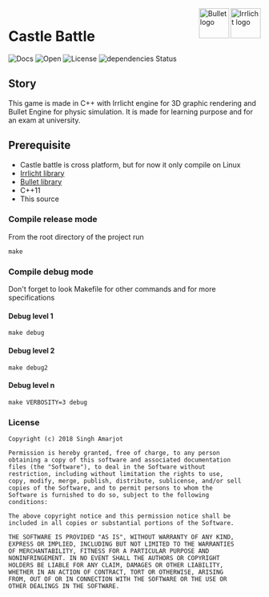<a href="http://irrlicht.sourceforge.net/">
    <img src="http://irrlicht.sourceforge.net/images/irrlicht_logo.png" alt="Irrlicht logo" title="Irrlicht" align="right" height="60" />
</a>
<a href="http://bulletphysics.org/wordpress/">
    <img src="http://bulletphysics.org/wordpress/wp-content/themes/atahualpa333/images/bullet_logo-210-86.png" alt="Bullet logo" title="Bullet" align="right" height="60" />
</a>

# Castle Battle

![Docs](https://img.shields.io/badge/docs-99%25-blue.svg) ![Open](https://camo.githubusercontent.com/2091d99fb3b1ea0dcacb2ce564d5a3fc099c9ee7/68747470733a2f2f6261646765732e66726170736f66742e636f6d2f6f732f76322f6f70656e2d736f757263652e7376673f763d313032) ![License](https://camo.githubusercontent.com/056ff18a3d91ea14efa8b8c95ba9bc59d7c9676b/68747470733a2f2f6261646765732e66726170736f66742e636f6d2f6f732f67706c2f67706c2e7376673f763d313032)
![dependencies Status](https://david-dm.org/boennemann/badges/status.svg)
## Story
This game is made in C++ with Irrlicht engine for 3D graphic rendering and Bullet Engine for physic simulation. It is made for learning purpose and for an exam at university.
## Prerequisite
* Castle battle is cross platform, but for now it only compile on Linux
* [Irrlicht library](http://irrlicht.sourceforge.net)
* [Bullet library](http://bulletphysics.org/wordpress)
* C++11
* This source

### Compile release mode
From the root directory of the project run
```
make
```
### Compile debug mode
Don't forget to look Makefile for other commands and for more specifications
#### Debug level 1
```
make debug
```
#### Debug level 2
```
make debug2
```
#### Debug level n
```
make VERBOSITY=3 debug
```

### License
```
Copyright (c) 2018 Singh Amarjot

Permission is hereby granted, free of charge, to any person
obtaining a copy of this software and associated documentation
files (the "Software"), to deal in the Software without
restriction, including without limitation the rights to use,
copy, modify, merge, publish, distribute, sublicense, and/or sell
copies of the Software, and to permit persons to whom the
Software is furnished to do so, subject to the following
conditions:

The above copyright notice and this permission notice shall be
included in all copies or substantial portions of the Software.

THE SOFTWARE IS PROVIDED "AS IS", WITHOUT WARRANTY OF ANY KIND,
EXPRESS OR IMPLIED, INCLUDING BUT NOT LIMITED TO THE WARRANTIES
OF MERCHANTABILITY, FITNESS FOR A PARTICULAR PURPOSE AND
NONINFRINGEMENT. IN NO EVENT SHALL THE AUTHORS OR COPYRIGHT
HOLDERS BE LIABLE FOR ANY CLAIM, DAMAGES OR OTHER LIABILITY,
WHETHER IN AN ACTION OF CONTRACT, TORT OR OTHERWISE, ARISING
FROM, OUT OF OR IN CONNECTION WITH THE SOFTWARE OR THE USE OR
OTHER DEALINGS IN THE SOFTWARE.
```
